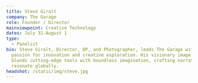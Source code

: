 ```yaml
---
title: Steve Giralt
company: The Garage
role: Founder / Director
mainviewpoint: Creative Technology
dates: July 31-August 1
type:
  - Panelist
bio: Steve Giralt, Director, DP, and Photographer, leads The Garage with a
  passion for innovation and creative exploration. His visionary image-making
  blends cutting-edge tools with boundless imagination, crafting narratives that
  resonate globally.
headshot: /static/img/steve.jpg
---
```

